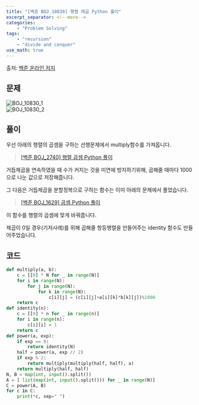 ```yaml
---
title: "[백준 BOJ_10830] 행렬 제곱 Python 풀이"
excerpt_separator: <!--more-->
categories: 
    - "Problem Solving"
tags: 
    - "recursion"
    - "divide and conquer"
use_math: true
---
```

출처: [백준 온라인 저지](https://www.acmicpc.net/problem/10830)

## 문제  

![BOJ_10830_1](https://user-images.githubusercontent.com/59808674/116675664-0580e080-a9e1-11eb-8adc-accb3914b8ed.PNG)  
![BOJ_10830_2](https://user-images.githubusercontent.com/59808674/116675669-06b20d80-a9e1-11eb-8033-064e6c57f7d0.PNG)  

## 풀이  

우선 아래의 행렬의 곱셈을 구하는 선행문제에서 multiply함수를 가져옵니다.
 >[[백준 BOJ_2740] 행렬 곱셈 Python 풀이](https://kimeunh3.github.io/problem%20solving/boj-2740/)  

거듭제곱을 연속하였을 때 수가 커지는 것을 미연에 방지하기위해, 곱해줄 때마다 1000으로 나눈 값으로 저장해줍니다.  

그 다음은 거듭제곱을 분할정복으로 구하는 함수는 이미 아래의 문제에서 풀었습니다.
 >[[백준 BOJ_1629] 곱셈 Python 풀이](https://kimeunh3.github.io/problem%20solving/boj-1629/)  

이 함수를 행렬의 곱셈에 맞게 바꿔줍니다.  

제곱이 0일 경우(기저사례)를 위해 곱해줄 항등행렬을 만들어주는 identity 함수도 만들어주었습니다.  

## 코드  
```python
def multiply(a, b):
    c = [[0] * N for _ in range(N)]
    for i in range(N):
        for j in range(N):
            for k in range(N):
                c[i][j] = (c[i][j]+a[i][k]*b[k][j])%1000
    return c
def identity(n):
    c = [[0] * n for _ in range(n)]
    for i in range(n):
        c[i][i] = 1
    return c
def power(a, exp):
    if exp == 0:
        return identity(N)
    half = power(a, exp // 2)
    if exp % 2:
        return multiply(multiply(half, half), a)
    return multiply(half, half)
N, B = map(int, input().split())
A = [ list(map(int, input().split())) for _ in range(N)]
C = power(A, B)
for c in C:
    print(*c, sep=" ")
```